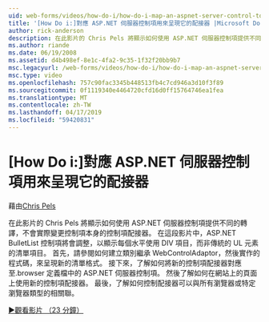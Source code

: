 ```yaml
---
uid: web-forms/videos/how-do-i/how-do-i-map-an-aspnet-server-control-to-the-adaptor-used-to-render-it
title: '[How Do i:]對應 ASP.NET 伺服器控制項用來呈現它的配接器 |Microsoft Docs'
author: rick-anderson
description: 在此影片的 Chris Pels 將顯示如何使用 ASP.NET 伺服器控制項提供不同的轉譯，不會實際變更 c 的控制項配接器...
ms.author: riande
ms.date: 06/19/2008
ms.assetid: d4b498ef-8e1c-4fa2-9c35-1f32f20bb9b7
msc.legacyurl: /web-forms/videos/how-do-i/how-do-i-map-an-aspnet-server-control-to-the-adaptor-used-to-render-it
msc.type: video
ms.openlocfilehash: 757c90fac3345b448513fb4c7cd946a3d10f3f89
ms.sourcegitcommit: 0f1119340e4464720cfd16d0ff15764746ea1fea
ms.translationtype: MT
ms.contentlocale: zh-TW
ms.lasthandoff: 04/17/2019
ms.locfileid: "59420831"
---
```

# <a name="how-do-i-map-an-aspnet-server-control-to-the-adaptor-used-to-render-it"></a>[How Do i:]對應 ASP.NET 伺服器控制項用來呈現它的配接器

藉由[Chris Pels](https://twitter.com/chrispels)

在此影片的 Chris Pels 將顯示如何使用 ASP.NET 伺服器控制項提供不同的轉譯，不會實際變更控制項本身的控制項配接器。 在這段影片中，ASP.NET BulletList 控制項將會調整，以顯示每個水平使用 DIV 項目，而非傳統的 UL 元素的清單項目。 首先，請參閱如何建立類別繼承 WebControlAdaptor，然後實作的程式碼，來呈現新的清單格式。 接下來，了解如何將新的控制項配接器對應至.browser 定義檔中的 ASP.NET 伺服器控制項。 然後了解如何在網站上的頁面上使用新的控制項配接器。 最後，了解如何控制配接器可以與所有瀏覽器或特定瀏覽器類型的相關聯。

[&#9654;觀看影片 （23 分鐘）](https://channel9.msdn.com/Blogs/ASP-NET-Site-Videos/how-do-i-map-an-aspnet-server-control-to-the-adaptor-used-to-render-it)
